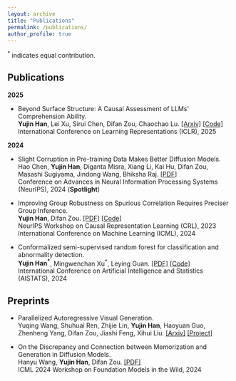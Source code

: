 ```yaml
---
layout: archive
title: "Publications"
permalink: /publications/
author_profile: true
---
```


<sup>*</sup> indicates equal contribution.

Publications
------
**2025** 
- Beyond Surface Structure: A Causal Assessment of LLMs' Comprehension Ability.  
  **Yujin Han**, Lei Xu, Sirui Chen, Difan Zou, Chaochao Lu. [[Arxiv]](https://arxiv.org/abs/2411.19456) [[Code]](https://github.com/OpenCausaLab/ADCE)  
  International Conference on Learning Representations (ICLR), 2025  
  
**2024**  
- Slight Corruption in Pre-training Data Makes Better Diffusion Models.  
  Hao Chen, **Yujin Han**, Diganta Misra, Xiang Li, Kai Hu, Difan Zou, Masashi Sugiyama, Jindong Wang, Bhiksha Raj. [[PDF]](https://arxiv.org/abs/2405.20494)  
  Conference on Advances in Neural Information Processing Systems (NeurIPS), 2024 (**Spotlight**)
  
- Improving Group Robustness on Spurious Correlation Requires Preciser Group Inference.  
  **Yujin Han**, Difan Zou. [[PDF]](https://arxiv.org/pdf/2404.13815) [[Code]](https://github.com/yujinhan98/GIC)  
  NeurIPS Workshop on Causal Representation Learning (CRL), 2023  
  International Conference on Machine Learning (ICML), 2024

- Conformalized semi-supervised random forest for classification and abnormality detection.  
  **Yujin Han<sup>*</sup>**, Mingwenchan Xu<sup>*</sup>, Leying Guan. [[PDF]](https://arxiv.org/abs/2302.02237) [[Code]](https://github.com/yujinhan98/CSForest)  
  International Conference on Artificial Intelligence and Statistics (AISTATS), 2024

Preprints
------
- Parallelized Autoregressive Visual Generation.  
  Yuqing Wang, Shuhuai Ren, Zhijie Lin, **Yujin Han**, Haoyuan Guo, Zhenheng Yang, Difan Zou, Jiashi Feng, Xihui Liu. [[Arxiv]](https://arxiv.org/abs/2412.15119) [[Project]](https://epiphqny.github.io/PAR-project/)  

- On the Discrepancy and Connection between Memorization and Generation in Diffusion Models.  
  Hanyu Wang, **Yujin Han**, Difan Zou. [[PDF]](https://openreview.net/pdf?id=ZqG5lo18tq)  
  ICML 2024 Workshop on Foundation Models in the Wild, 2024
